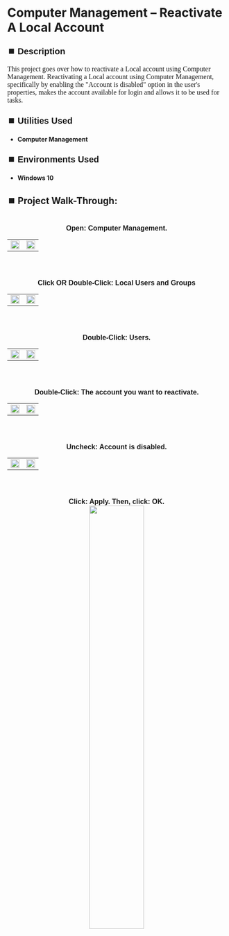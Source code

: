 <h1>Computer Management – Reactivate A Local Account</h1>


<h2 style="font-family: Arial, sans-serif; font-size: 20px; font-weight: bold; margin-top: 24px; margin-bottom: 12px;">
⏹️ Description</h2>

<p style="font-family: Georgia, serif; font-size: 16px; margin-top: 12px; margin-bottom: 12px;">
This project goes over how to reactivate a Local account using Computer Management. Reactivating a Local account using Computer Management, specifically by enabling the "Account is disabled" option in the user's properties, makes the account available for login and allows it to be used for tasks.
</b>



<h2 style="font-family: Arial, sans-serif; font-size: 20px; font-weight: bold; margin-top: 24px; margin-bottom: 12px;">
⏹️ Utilities Used</h2>
  
<p style="font-family: Georgia, serif; font-size: 16px; margin-top: 12px; margin-bottom: 12px;">
 
 - <b>Computer Management</b>



<h2 style="font-family: Arial, sans-serif; font-size: 20px; font-weight: bold; margin-top: 24px; margin-bottom: 12px;"> 
⏹️ Environments Used </h2>

<p style="font-family: Georgia, serif; font-size: 16px; margin-top: 12px; margin-bottom: 12px;">
 
- <b>Windows 10</b>



<h2 style="font-family: Arial, sans-serif; font-size: 20px; font-weight: bold; margin-top: 24px; margin-bottom: 12px;"> 
<h2>
⏹️ Project Walk-Through:</h2>
 <br/>

<div style="text-align:center;">
  <span style="font-family: Arial, sans-serif; font-size: 16px;"><b>Open: Computer Management.</b></span>  
<br/>

<table>
  <tr>
    <td><img src="https://imgur.com/09L73VQ.png" height="50%" width="100%" /></td>
    <td><img src="https://imgur.com/gpUAuMz.png" height="50%" width="100%" /></td>
  </tr>
</table>

<br /><br />


<div style="text-align:center;">
  <span style="font-family: Arial, sans-serif; font-size: 16px;"><b>Click  OR Double-Click: Local Users and Groups</b></span>  
<br/>

<table>
  <tr>
    <td><img src="https://imgur.com/cMFILVr.png" height="50%" width="100%" /></td>
    <td><img src="https://imgur.com/8QeRBzV.png" height="50%" width="100%" /></td>
  </tr>
</table>

<br /><br />


<div style="text-align:center;">
  <span style="font-family: Arial, sans-serif; font-size: 16px;"><b>Double-Click: Users.</b></span>  
<br/>

<table>
  <tr>
    <td><img src="https://imgur.com/clGE1VM.png" height="50%" width="100%" /></td>
    <td><img src="https://imgur.com/Obbin8x.png" height="50%" width="100%" /></td>
  </tr>
</table>

<br /><br />


<div style="text-align:center;">
  <span style="font-family: Arial, sans-serif; font-size: 16px;"><b>Double-Click: The account you want to reactivate.</b></span>  
<br/>

<table>
  <tr>
    <td><img src="https://imgur.com/KBSWQ1n.png" height="50%" width="100%" /></td>
    <td><img src="https://imgur.com/ArQ4Dyb.png" height="50%" width="100%" /></td>
  </tr>
</table>

<br /><br />


<div style="text-align:center;">
  <span style="font-family: Arial, sans-serif; font-size: 16px;"><b>Uncheck: Account is disabled.</b></span>  
<br/>

<table>
  <tr>
    <td><img src="https://imgur.com/nVPr8EW.png" height="50%" width="100%" /></td>
    <td><img src="https://imgur.com/3lvB2sF.png" height="50%" width="100%" /></td>
  </tr>
</table>

<br /><br />


</div>
  <span style="font-family: Arial, sans-serif; font-size: 16px;"><b>Click: Apply.  Then, click: OK.
    <br/>
    
  <img src="https://imgur.com/ZVvvv9G.png" height="50%" width="50%"/>  
  <br /><br /><br /><br />
